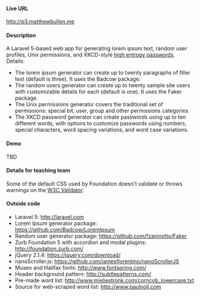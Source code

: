 
#### Live URL

http://p3.matthewbullen.me

#### Description

A Laravel 5-based web app for generating lorem ipsum text, random user profiles, Unix permissions, and XKCD-style [high entropy passwords](https://xkcd.com/936/). Details:
* The lorem ipsum generator can create up to twenty paragraphs of filler text (default is three). It uses the Badcow package.
* The random users generator can create up to twenty sample site users with customizable details for each (default is one). It uses the Faker package.
* The Unix permissions generator covers the traditional set of permissions: special bit, user, group and other permissions categories.
* The XKCD password generator can create passwords using up to ten different words, with options to customize passwords using numbers, special characters, word spacing variations, and word case variations.

#### Demo

TBD

#### Details for teaching team

Some of the default CSS used by Foundation doesn't validate or throws warnings on the [W3C Validator](https://jigsaw.w3.org/css-validator/).

#### Outside code

* Laravel 5: http://laravel.com
* Lorem Ipsum generator package: https://github.com/Badcow/LoremIpsum
* Random user generator package: https://github.com/fzaninotto/Faker
* Zurb Foundation 5 with accordion and modal plugins: http://foundation.zurb.com/
* jQuery 2.1.4: https://jquery.com/download/
* nanoScroller.js: https://github.com/jamesflorentino/nanoScrollerJS
* Museo and Halifax fonts: http://www.fontspring.com/
* Header background pattern: http://subtlepatterns.com/
* Pre-made word list: http://www.mieliestronk.com/corncob_lowercase.txt
* Source for web-scraped word list: http://www.paulnoll.com
